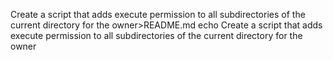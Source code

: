 Create a script that adds execute permission to all subdirectories of the current directory for the owner>README.md
echo Create a script that adds execute permission to all subdirectories of the current directory for the owner
